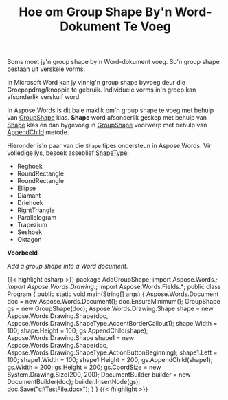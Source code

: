 ﻿---
title: Hoe om Group Shape By'n Word-Dokument Te Voeg
second_title: Aspose.Words vir Java
articleTitle: Werk met Group Shapes in Word-Dokumente
linktitle: Werk met Group Shapes in Word-Dokumente
description: "Groepering en ongroepering vorms met behulp van Java."
type: docs
weight: 290
url: /af/java/how-to-add-group-shape-into-a-word-document/
---

Soms moet jy'n group shape by'n Word-dokument voeg. So'n group shape bestaan uit verskeie vorms.

In Microsoft Word kan jy vinnig'n group shape byvoeg deur die Groepopdrag/knoppie te gebruik. Individuele vorms in'n groep kan afsonderlik verskuif word.

In Aspose.Words is dit baie maklik om'n group shape te voeg met behulp van [GroupShape](https://reference.aspose.com/words/java/com.aspose.words/groupshape/) klas. **Shape** word afsonderlik geskep met behulp van [Shape](https://reference.aspose.com/words/java/com.aspose.words/shape/) klas en dan bygevoeg in [GroupShape](https://reference.aspose.com/words/java/com.aspose.words/groupshape/) voorwerp met behulp van [AppendChild](https://reference.aspose.com/words/java/com.aspose.words/groupshape/#appendChild-com.aspose.words.Node) metode.

Hieronder is'n paar van die `Shape` tipes ondersteun in Aspose.Words. Vir volledige lys, besoek asseblief [ShapeType](https://reference.aspose.com/words/java/com.aspose.words/shapetype/):

- Reghoek
- RoundRectangle
- RoundRectangle
- Ellipse
- Diamant
- Driehoek
- RightTriangle
- Parallelogram
- Trapezium
- Seshoek
- Oktagon

**Voorbeeld**

*Add a group shape into a Word document.*


{{< highlight csharp >}}
package AddGroupShape;
import Aspose.Words.*;
import Aspose.Words.Drawing.*;
import Aspose.Words.Fields.*;
public class Program
{
	public static void main(String[] args)
	{
		Aspose.Words.Document doc = new Aspose.Words.Document();
	        doc.EnsureMinimum();
		GroupShape gs = new GroupShape(doc);
		Aspose.Words.Drawing.Shape shape = new Aspose.Words.Drawing.Shape(doc, Aspose.Words.Drawing.ShapeType.AccentBorderCallout1);
		shape.Width = 100;
		shape.Height = 100;
		gs.AppendChild(shape);
		Aspose.Words.Drawing.Shape shape1 = new Aspose.Words.Drawing.Shape(doc, Aspose.Words.Drawing.ShapeType.ActionButtonBeginning);
		shape1.Left = 100;
		shape1.Width = 100;
		shape1.Height = 200;
		gs.AppendChild(shape1);
	        gs.Width = 200;
		gs.Height = 200;
		gs.CoordSize = new System.Drawing.Size(200, 200);
		DocumentBuilder builder = new DocumentBuilder(doc);
		builder.InsertNode(gs);
		doc.Save("c:\\TestFile.docx");
	}
}
{{< /highlight >}}
